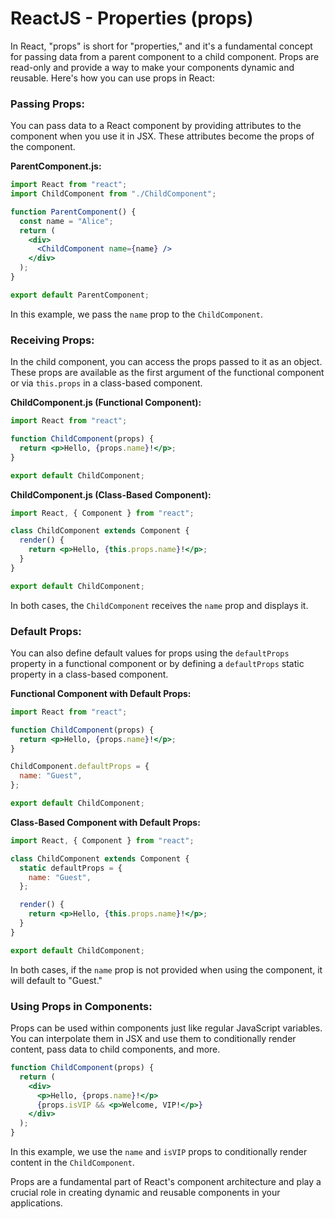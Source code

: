 # ReactJS - Properties (props)

In React, "props" is short for "properties," and it's a fundamental concept for passing data from a parent component to a child component. Props are read-only and provide a way to make your components dynamic and reusable. Here's how you can use props in React:

### Passing Props:

You can pass data to a React component by providing attributes to the component when you use it in JSX. These attributes become the props of the component.

**ParentComponent.js:**
```jsx
import React from "react";
import ChildComponent from "./ChildComponent";

function ParentComponent() {
  const name = "Alice";
  return (
    <div>
      <ChildComponent name={name} />
    </div>
  );
}

export default ParentComponent;
```

In this example, we pass the `name` prop to the `ChildComponent`.

### Receiving Props:

In the child component, you can access the props passed to it as an object. These props are available as the first argument of the functional component or via `this.props` in a class-based component.

**ChildComponent.js (Functional Component):**
```jsx
import React from "react";

function ChildComponent(props) {
  return <p>Hello, {props.name}!</p>;
}

export default ChildComponent;
```

**ChildComponent.js (Class-Based Component):**
```jsx
import React, { Component } from "react";

class ChildComponent extends Component {
  render() {
    return <p>Hello, {this.props.name}!</p>;
  }
}

export default ChildComponent;
```

In both cases, the `ChildComponent` receives the `name` prop and displays it.

### Default Props:

You can also define default values for props using the `defaultProps` property in a functional component or by defining a `defaultProps` static property in a class-based component.

**Functional Component with Default Props:**
```jsx
import React from "react";

function ChildComponent(props) {
  return <p>Hello, {props.name}!</p>;
}

ChildComponent.defaultProps = {
  name: "Guest",
};

export default ChildComponent;
```

**Class-Based Component with Default Props:**
```jsx
import React, { Component } from "react";

class ChildComponent extends Component {
  static defaultProps = {
    name: "Guest",
  };

  render() {
    return <p>Hello, {this.props.name}!</p>;
  }
}

export default ChildComponent;
```

In both cases, if the `name` prop is not provided when using the component, it will default to "Guest."

### Using Props in Components:

Props can be used within components just like regular JavaScript variables. You can interpolate them in JSX and use them to conditionally render content, pass data to child components, and more.

```jsx
function ChildComponent(props) {
  return (
    <div>
      <p>Hello, {props.name}!</p>
      {props.isVIP && <p>Welcome, VIP!</p>}
    </div>
  );
}
```

In this example, we use the `name` and `isVIP` props to conditionally render content in the `ChildComponent`.

Props are a fundamental part of React's component architecture and play a crucial role in creating dynamic and reusable components in your applications.
